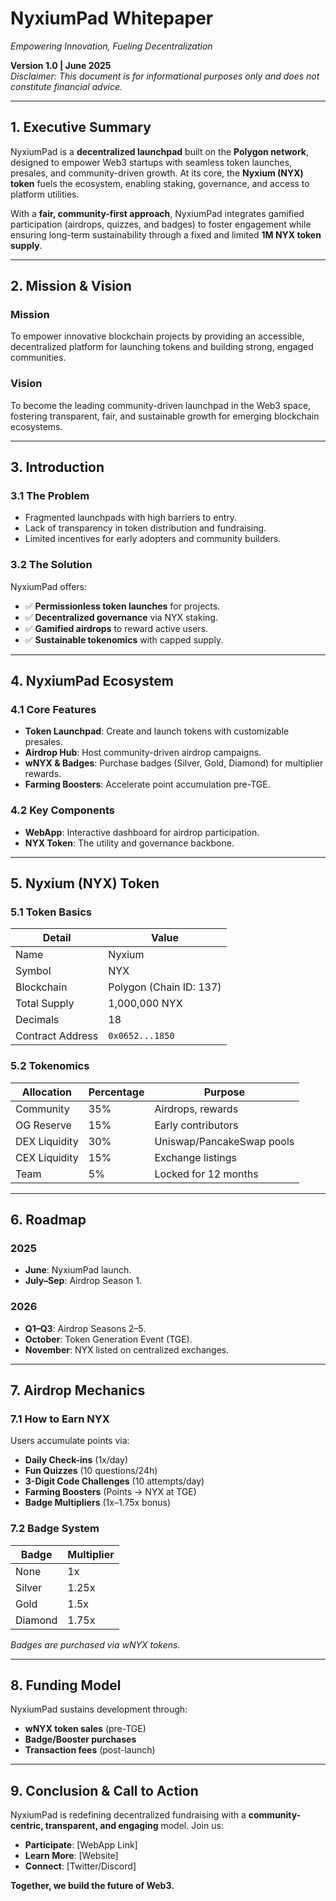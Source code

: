 # NyxiumPad Whitepaper
*Empowering Innovation, Fueling Decentralization*

**Version 1.0 | June 2025**  
*Disclaimer: This document is for informational purposes only and does not constitute financial advice.*

---

## 1. Executive Summary
NyxiumPad is a **decentralized launchpad** built on the **Polygon network**, designed to empower Web3 startups with seamless token launches, presales, and community-driven growth. At its core, the **Nyxium (NYX) token** fuels the ecosystem, enabling staking, governance, and access to platform utilities.

With a **fair, community-first approach**, NyxiumPad integrates gamified participation (airdrops, quizzes, and badges) to foster engagement while ensuring long-term sustainability through a fixed and limited **1M NYX token supply**.

---

## 2. Mission & Vision
### Mission
To empower innovative blockchain projects by providing an accessible, decentralized platform for launching tokens and building strong, engaged communities.

### Vision
To become the leading community-driven launchpad in the Web3 space, fostering transparent, fair, and sustainable growth for emerging blockchain ecosystems.

---

## 3. Introduction
### 3.1 The Problem
- Fragmented launchpads with high barriers to entry.
- Lack of transparency in token distribution and fundraising.
- Limited incentives for early adopters and community builders.

### 3.2 The Solution
NyxiumPad offers:
- ✅ **Permissionless token launches** for projects.
- ✅ **Decentralized governance** via NYX staking.
- ✅ **Gamified airdrops** to reward active users.
- ✅ **Sustainable tokenomics** with capped supply.

---

## 4. NyxiumPad Ecosystem
### 4.1 Core Features
- **Token Launchpad**: Create and launch tokens with customizable presales.
- **Airdrop Hub**: Host community-driven airdrop campaigns.
- **wNYX & Badges**: Purchase badges (Silver, Gold, Diamond) for multiplier rewards.
- **Farming Boosters**: Accelerate point accumulation pre-TGE.

### 4.2 Key Components
- **WebApp**: Interactive dashboard for airdrop participation.
- **NYX Token**: The utility and governance backbone.

---

## 5. Nyxium (NYX) Token
### 5.1 Token Basics
| Detail           | Value                    |
|------------------|--------------------------|
| Name             | Nyxium                   |
| Symbol           | NYX                      |
| Blockchain       | Polygon (Chain ID: 137)  |
| Total Supply     | 1,000,000 NYX            |
| Decimals         | 18                       |
| Contract Address | `0x0652...1850`          |

### 5.2 Tokenomics
| Allocation       | Percentage | Purpose                     |
|------------------|------------|-----------------------------|
| Community        | 35%        | Airdrops, rewards           |
| OG Reserve       | 15%        | Early contributors          |
| DEX Liquidity    | 30%        | Uniswap/PancakeSwap pools   |
| CEX Liquidity    | 15%        | Exchange listings           |
| Team             | 5%         | Locked for 12 months        |

---

## 6. Roadmap
### 2025
- **June**: NyxiumPad launch.
- **July–Sep**: Airdrop Season 1.

### 2026
- **Q1–Q3**: Airdrop Seasons 2–5.
- **October**: Token Generation Event (TGE).
- **November**: NYX listed on centralized exchanges.

---

## 7. Airdrop Mechanics
### 7.1 How to Earn NYX
Users accumulate points via:
- **Daily Check-ins** (1x/day)
- **Fun Quizzes** (10 questions/24h)
- **3-Digit Code Challenges** (10 attempts/day)
- **Farming Boosters** (Points → NYX at TGE)
- **Badge Multipliers** (1x–1.75x bonus)

### 7.2 Badge System
| Badge    | Multiplier |
|----------|------------|
| None     | 1x         |
| Silver   | 1.25x      |
| Gold     | 1.5x       |
| Diamond  | 1.75x      |

*Badges are purchased via wNYX tokens.*

---

## 8. Funding Model
NyxiumPad sustains development through:
- **wNYX token sales** (pre-TGE)
- **Badge/Booster purchases**
- **Transaction fees** (post-launch)

---

## 9. Conclusion & Call to Action
NyxiumPad is redefining decentralized fundraising with a **community-centric, transparent, and engaging** model. Join us:
- **Participate**: [WebApp Link]
- **Learn More**: [Website]
- **Connect**: [Twitter/Discord]

**Together, we build the future of Web3.**
